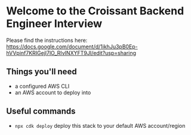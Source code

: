 # Welcome to the Croissant Backend Engineer Interview

Please find the instructions here: https://docs.google.com/document/d/1ikhJu3pB0Ep-hVVpinf7KRIGejl7lO_RIvINXYFT9JI/edit?usp=sharing

## Things you'll need
- a configured AWS CLI
- an AWS account to deploy into

## Useful commands

- `npx cdk deploy` deploy this stack to your default AWS account/region

